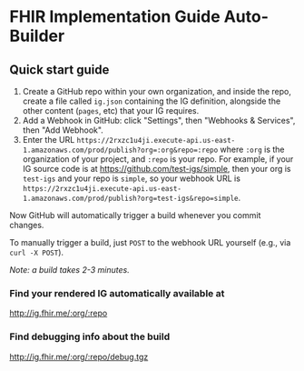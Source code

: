# FHIR Implementation Guide Auto-Builder

## Quick start guide

1. Create a GitHub repo within your own organization, and inside the repo, create a file called `ig.json` containing the IG definition, alongside the other content (`pages`, etc) that your IG requires.
2. Add a Webhook in GitHub: click "Settings", then "Webhooks & Services", then "Add Webhook".
3. Enter the URL `https://2rxzc1u4ji.execute-api.us-east-1.amazonaws.com/prod/publish?org=:org&repo=:repo` where `:org` is the organization of your project, and `:repo` is your repo. For example, if your IG source code is at https://github.com/test-igs/simple, then your org is `test-igs` and your repo is `simple`, so your webhook URL is `https://2rxzc1u4ji.execute-api.us-east-1.amazonaws.com/prod/publish?org=test-igs&repo=simple`.

Now GitHub will automatically trigger a build whenever you commit changes.

To manually trigger a build, just `POST` to the webhook URL yourself (e.g., via `curl -X POST`).

*Note: a build takes 2-3 minutes.*

### Find your rendered IG automatically available at

http://ig.fhir.me/:org/:repo

### Find debugging info about the build

http://ig.fhir.me/:org/:repo/debug.tgz
